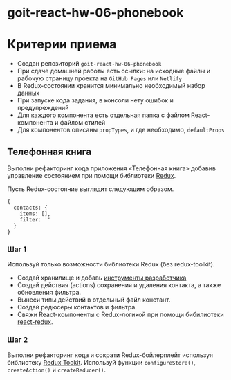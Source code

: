 # goit-react-hw-06-phonebook

# Критерии приема

- Создан репозиторий `goit-react-hw-06-phonebook`
- При сдаче домашней работы есть ссылки: на исходные файлы и рабочую страницу
  проекта на `GitHub Pages` или `Netlify`
- В Redux-состоянии хранится минимально необходимый набор данных
- При запуске кода задания, в консоли нету ошибок и предупреждений
- Для каждого компонента есть отдельная папка с файлом React-компонента и файлом
  стилей
- Для компонентов описаны `propTypes`, и где необходимо, `defaultProps`

## Телефонная книга

Выполни рефакторинг кода приложения «Телефонная книга» добавив управление
состоянием при помощи библиотеки [Redux](https://redux.js.org/).

Пусть Redux-состояние выглядит следующим образом.

```shell
{
  contacts: {
    items: [],
    filter: ''
  }
}
```

### Шаг 1

Используй только возможности библиотеки Redux (без redux-toolkit).

- Создай хранилище и добавь
  [инструменты разработчика](http://extension.remotedev.io/)
- Создай действия (actions) сохранения и удаления контакта, а также обновления
  фильтра.
- Вынеси типы действий в отдельный файл констант.
- Создай редюсеры контактов и фильтра.
- Свяжи React-компоненты с Redux-логикой при помощи бибилиотеки
  [react-redux](https://react-redux.js.org/).

### Шаг 2

Выполни рефакторинг кода и сократи Redux-бойлерплейт используя библиотеку
[Redux Tookit](https://redux-toolkit.js.org/). Используй функции
`configureStore()`, `createAction()` и `createReducer()`.
